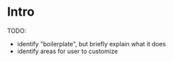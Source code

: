 # Intro

TODO:

- identify "boilerplate", but briefly explain what it does
- identify areas for user to customize


